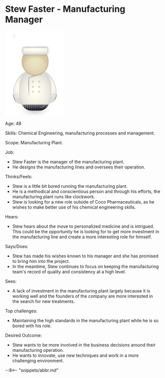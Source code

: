 <!-- SPDX-License-Identifier: Apache-2.0 -->
<!-- Copyright Contributors to the ODPi Egeria project. -->
# Stew Faster - Manufacturing Manager

![Icon](stew-faster.png)

Age: 48

Skills: Chemical Engineering, manufacturing processes and management.

Scope: Manufacturing Plant.

Job: 

* Stew Faster is the manager of the manufacturing plant.  
* He designs the manufacturing lines and oversees their operation.

Thinks/Feels: 

* Stew is a little bit bored running the manufacturing plant.  
* He is a methodical and conscientious person and through
his efforts, the manufacturing plant runs like clockwork.  
* Stew is looking for a new role outside of Coco Pharmaceuticals,
as he wishes to make better use of his chemical engineering skills.

Hears: 

* Stew hears about the move to personalized medicine and is intrigued.  This could be the opportunity he is looking for
to get more investment in the manufacturing line and create a more interesting role for himself.

Says/Does: 

* Stew has made his wishes known to his manager and she has promised to bring him into the project.  
* In the meantime, Stew continues to focus on keeping the manufacturing team's record of quality and consistency at a high level.

Sees: 

* A lack of investment in the manufacturing plant largely because it is working well and the founders of the company are
more interested in the search for new treatments.

Top challenges: 

* Maintaining the high standards in the manufacturing plant while he is so bored with his role.

Desired Outcome: 

* Stew wants to be more involved in the business decisions around their manufacturing operation.
* He wants to innovate, use new techniques and work in a more challenging environment.


--8<-- "snippets/abbr.md"